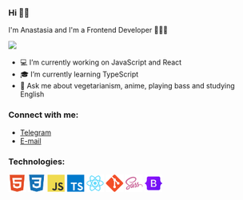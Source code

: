 ### Hi ✌🏻
I'm Anastasia and I'm a Frontend Developer 👩🏻‍💻

 <div id="header" align="start">
  <img src="https://media.tenor.com/wuNjSEtJ1dwAAAAC/funny-animals-hard-worker.gif" width="200"/>
</div>

- 💻 I’m currently working on JavaScript and React
- 🎓 I’m currently learning TypeScript
- 💬 Ask me about vegetarianism, anime, playing bass and studying English

### Connect with me:
- <a href="https://t.me/goncharovastacy" target="blank">Telegram</a>
- <a href="mailto:gonchar.stacy@gmail.com" target="blank">E-mail</a>

<!-- [![Top Langs](https://github-readme-stats.vercel.app/api/top-langs/?username=goncharovastacy&layout=donut)](https://github.com/anuraghazra/github-readme-stats) -->

### Technologies:
<div id=tools>
    <img src='https://github.com/devicons/devicon/blob/master/icons/html5/html5-plain.svg' width='35' alt='HTML5'/>
    <img src='https://github.com/devicons/devicon/blob/master/icons/css3/css3-plain.svg' width='35' alt='CSS3' />
    <img src='https://github.com/devicons/devicon/blob/master/icons/javascript/javascript-original.svg' width='35' alt='JavaScript' />
 <img src='https://github.com/devicons/devicon/blob/master/icons/typescript/typescript-plain.svg' width='35' alt='Typescript' />
 <img src='https://github.com/devicons/devicon/blob/master/icons/react/react-original.svg' width='35' alt='CSS3' />
    <img src='https://github.com/devicons/devicon/blob/master/icons/git/git-plain.svg' width='35' alt='git' />
    <img src='https://github.com/devicons/devicon/blob/master/icons/sass/sass-original.svg' width='35' alt='sass' />
    <img src='https://github.com/devicons/devicon/blob/master/icons/bootstrap/bootstrap-original.svg' width='35' alt='bootstrap'/>
</div>  
<!--
**goncharovastacy/goncharovastacy** is a ✨ _special_ ✨ repository because its `README.md` (this file) appears on your GitHub profile.

Here are some ideas to get you started:

- 🔭 I’m currently working on HTML, CSS.
- 🌱 I’m currently learning ...
- 👯 I’m looking to collaborate on ...
- 🤔 I’m looking for help with ...
- 💬 Ask me about ...
- 📫 How to reach me: ...
- 😄 Pronouns: ...
- ⚡ Fun fact: ...
-->
